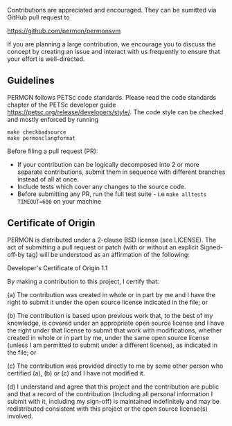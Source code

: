 Contributions are appreciated and encouraged.
They can be sumitted via GitHub pull request to

  https://github.com/permon/permonsvm

If you are planning a large contribution, we
encourage you to discuss the concept by creating an issue and interact
with us frequently to ensure that your effort is well-directed.

## Guidelines
PERMON follows PETSc code standards.
Please read the code standards chapter of the PETSc developer guide https://petsc.org/release/developers/style/. The code style can be checked and mostly enforced by running
```
make checkbadsource
make permonclangformat
```

Before filing a pull request (PR):

- If your contribution can be logically decomposed into 2 or more separate contributions, submit them in sequence with different branches instead of all at once.
- Include tests which cover any changes to the source code.
- Before submitting any PR, run the full test suite - i.e `make alltests TIMEOUT=600` on your machine

## Certificate of Origin

PERMON is distributed under a 2-clause BSD license (see LICENSE).  The
act of submitting a pull request or patch (with or without an explicit
Signed-off-by tag) will be understood as an affirmation of the
following:

  Developer's Certificate of Origin 1.1

  By making a contribution to this project, I certify that:

  (a) The contribution was created in whole or in part by me and I
      have the right to submit it under the open source license
      indicated in the file; or

  (b) The contribution is based upon previous work that, to the best
      of my knowledge, is covered under an appropriate open source
      license and I have the right under that license to submit that
      work with modifications, whether created in whole or in part
      by me, under the same open source license (unless I am
      permitted to submit under a different license), as indicated
      in the file; or

  (c) The contribution was provided directly to me by some other
      person who certified (a), (b) or (c) and I have not modified
      it.

  (d) I understand and agree that this project and the contribution
      are public and that a record of the contribution (including all
      personal information I submit with it, including my sign-off) is
      maintained indefinitely and may be redistributed consistent with
      this project or the open source license(s) involved.
